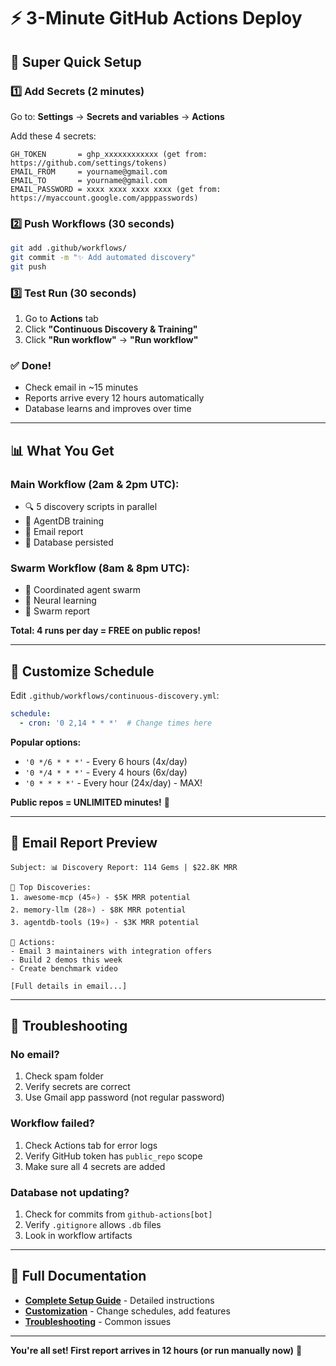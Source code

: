 # ⚡ 3-Minute GitHub Actions Deploy

## 🚀 Super Quick Setup

### 1️⃣ Add Secrets (2 minutes)

Go to: **Settings** → **Secrets and variables** → **Actions**

Add these 4 secrets:

```
GH_TOKEN       = ghp_xxxxxxxxxxxx (get from: https://github.com/settings/tokens)
EMAIL_FROM     = yourname@gmail.com
EMAIL_TO       = yourname@gmail.com
EMAIL_PASSWORD = xxxx xxxx xxxx xxxx (get from: https://myaccount.google.com/apppasswords)
```

### 2️⃣ Push Workflows (30 seconds)

```bash
git add .github/workflows/
git commit -m "✨ Add automated discovery"
git push
```

### 3️⃣ Test Run (30 seconds)

1. Go to **Actions** tab
2. Click **"Continuous Discovery & Training"**
3. Click **"Run workflow"** → **"Run workflow"**

### ✅ Done!

- Check email in ~15 minutes
- Reports arrive every 12 hours automatically
- Database learns and improves over time

---

## 📊 What You Get

### Main Workflow (2am & 2pm UTC):
- 🔍 5 discovery scripts in parallel
- 🧠 AgentDB training
- 📧 Email report
- 💾 Database persisted

### Swarm Workflow (8am & 8pm UTC):
- 🐝 Coordinated agent swarm
- 🧠 Neural learning
- 📧 Swarm report

**Total: 4 runs per day = FREE on public repos!**

---

## 🔧 Customize Schedule

Edit `.github/workflows/continuous-discovery.yml`:

```yaml
schedule:
  - cron: '0 2,14 * * *'  # Change times here
```

**Popular options:**
- `'0 */6 * * *'` - Every 6 hours (4x/day)
- `'0 */4 * * *'` - Every 4 hours (6x/day)
- `'0 * * * *'` - Every hour (24x/day) - MAX!

**Public repos = UNLIMITED minutes!** 🎉

---

## 📧 Email Report Preview

```
Subject: 📊 Discovery Report: 114 Gems | $22.8K MRR

💎 Top Discoveries:
1. awesome-mcp (45⭐) - $5K MRR potential
2. memory-llm (28⭐) - $8K MRR potential
3. agentdb-tools (19⭐) - $3K MRR potential

🎯 Actions:
- Email 3 maintainers with integration offers
- Build 2 demos this week
- Create benchmark video

[Full details in email...]
```

---

## 🐛 Troubleshooting

### No email?
1. Check spam folder
2. Verify secrets are correct
3. Use Gmail app password (not regular password)

### Workflow failed?
1. Check Actions tab for error logs
2. Verify GitHub token has `public_repo` scope
3. Make sure all 4 secrets are added

### Database not updating?
1. Check for commits from `github-actions[bot]`
2. Verify `.gitignore` allows `.db` files
3. Look in workflow artifacts

---

## 📖 Full Documentation

- **[Complete Setup Guide](GITHUB_ACTIONS_SETUP.md)** - Detailed instructions
- **[Customization](GITHUB_ACTIONS_SETUP.md#customization)** - Change schedules, add features
- **[Troubleshooting](GITHUB_ACTIONS_SETUP.md#troubleshooting)** - Common issues

---

**You're all set! First report arrives in 12 hours (or run manually now)** 🎉
